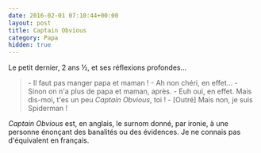 ```yaml
---
date: 2016-02-01 07:10:44+00:00
layout: post
title: Captain Obvious
category: Papa
hidden: true
---
```


Le petit dernier, 2 ans ½, et ses réflexions profondes…

> \- Il faut pas manger papa et maman !
> \- Ah non chéri, en effet…
> \- Sinon on n'a plus de papa et maman, après.
> \- Euh oui, en effet. Mais dis-moi, t'es un peu <em lang="en">Captain Obvious</em>, toi !
> \- [Outré] Mais non, je suis Spiderman !

<em lang="en">Captain Obvious</em> est, en anglais, le surnom donné, par ironie, à une personne énonçant des banalités ou des évidences. Je ne connais pas d'équivalent en français.

